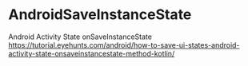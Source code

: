 # AndroidSaveInstanceState
Android Activity State onSaveInstanceState
https://tutorial.eyehunts.com/android/how-to-save-ui-states-android-activity-state-onsaveinstancestate-method-kotlin/
